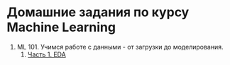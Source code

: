 # Домашние задания по курсу Machine Learning

1. ML 101. Учимся работе с данными - от загрузки до моделирования.
    1. [Часть 1. EDA](https://github.com/Infinitycus/ml-course-otus/blob/master/1%20EDA/EDA.ipynb)
    
